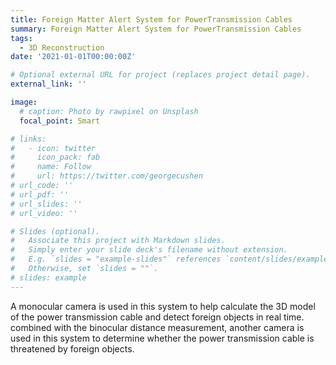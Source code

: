 ```yaml
---
title: Foreign Matter Alert System for PowerTransmission Cables
summary: Foreign Matter Alert System for PowerTransmission Cables
tags:
  - 3D Reconstruction
date: '2021-01-01T00:00:00Z'

# Optional external URL for project (replaces project detail page).
external_link: ''

image:
  # caption: Photo by rawpixel on Unsplash
  focal_point: Smart

# links:
#   - icon: twitter
#     icon_pack: fab
#     name: Follow
#     url: https://twitter.com/georgecushen
# url_code: ''
# url_pdf: ''
# url_slides: ''
# url_video: ''

# Slides (optional).
#   Associate this project with Markdown slides.
#   Simply enter your slide deck's filename without extension.
#   E.g. `slides = "example-slides"` references `content/slides/example-slides.md`.
#   Otherwise, set `slides = ""`.
# slides: example
---
```


A monocular camera is used in this system to help calculate the 3D model of the power transmission cable and detect foreign objects in real time. combined with the binocular distance measurement, another camera is used in this system to determine whether the power transmission cable is threatened by foreign objects.